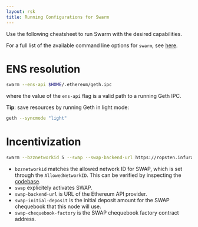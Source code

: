 ```yaml
---
layout: rsk
title: Running Configurations for Swarm
---
```


Use the following cheatsheet to run Swarm with the desired capabilities.

For a full list of the available command line options for `swarm`, see [here](https://swarm-guide.readthedocs.io/en/latest/node_operator.html#general-configuration-parameters).

# ENS resolution

```sh
swarm --ens-api $HOME/.ethereum/geth.ipc
```

where the value of the `ens-api` flag is a valid path to a running Geth IPC.

**Tip**: save resources by running Geth in light mode:

```sh
geth --syncmode "light"
```

# Incentivization

```sh
swarm --bzznetworkid 5 --swap --swap-backend-url https://ropsten.infura.io/E4bWUMMVp0qItxErZ69u --swap-initial-deposit 500000000000 --swap-chequebook-factory 0x41ca78f7fd9e745beabb2145a9ffd60992a96a28
```

- `bzznetworkid` matches the allowed network ID for SWAP, which is set through the `AllowedNetworkID`. This can be verified by inspecting the [codebase](https://github.com/ethersphere/swarm).
- `swap` explicitely activates SWAP.
- `swap-backend-url` is URL of the Ethereum API provider.
- `swap-initial-deposit` is the initial deposit amount for the SWAP chequebook that this node will use.
- `swap-chequebook-factory` is the SWAP chequebook factory contract address.